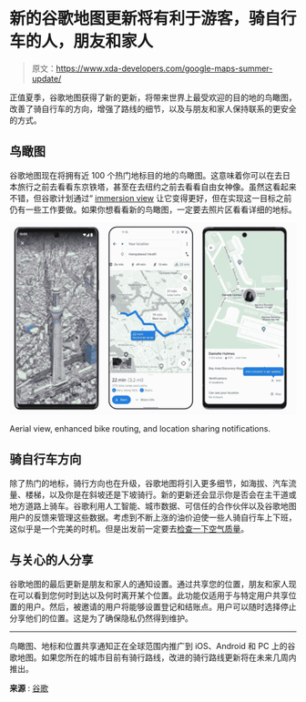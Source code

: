# 新的谷歌地图更新将有利于游客，骑自行车的人，朋友和家人

> 原文：<https://www.xda-developers.com/google-maps-summer-update/>

正值夏季，谷歌地图获得了新的更新，将带来世界上最受欢迎的目的地的鸟瞰图，改善了骑自行车的方向，增强了路线的细节，以及与朋友和家人保持联系的更安全的方式。

## 鸟瞰图

谷歌地图现在将拥有近 100 个热门地标目的地的鸟瞰图。这意味着你可以在去日本旅行之前去看看东京铁塔，甚至在去纽约之前去看看自由女神像。虽然这看起来不错，但谷歌计划通过“ [immersion view](https://www.xda-developers.com/google-maps-immersive-view/) 让它变得更好，但在实现这一目标之前仍有一些工作要做。如果你想看看新的鸟瞰图，一定要去照片区看看详细的地标。

 <picture>![Google Maps Summer Update](img/fd4f39e1a6c0c70fee5716677f3f8f55.png)</picture> 

Aerial view, enhanced bike routing, and location sharing notifications.

## 骑自行车方向

除了热门的地标，骑行方向也在升级，谷歌地图将引入更多细节，如海拔、汽车流量、楼梯，以及你是在斜坡还是下坡骑行。新的更新还会显示你是否会在主干道或地方道路上骑车。谷歌利用人工智能、城市数据、可信任的合作伙伴以及谷歌地图用户的反馈来管理这些数据。考虑到不断上涨的油价迫使一些人骑自行车上下班，这似乎是一个完美的时机。但是出发前一定要去[检查一下空气质量](https://www.xda-developers.com/google-maps-now-lets-you-check-the-air-quality-around-you/)。

## 与关心的人分享

谷歌地图的最后更新是朋友和家人的通知设置。通过共享您的位置，朋友和家人现在可以看到您何时到达以及何时离开某个位置。此功能仅适用于与特定用户共享位置的用户。然后，被邀请的用户将能够设置登记和结账点。用户可以随时选择停止分享他们的位置。这是为了确保隐私仍然得到维护。

* * *

鸟瞰图、地标和位置共享通知正在全球范围内推广到 iOS、Android 和 PC 上的谷歌地图。如果您所在的城市目前有骑行路线，改进的骑行路线更新将在未来几周内推出。

**来源** : [谷歌](https://blog.google/products/maps/three-new-maps-updates-to-help-plan-your-next-adventure/)